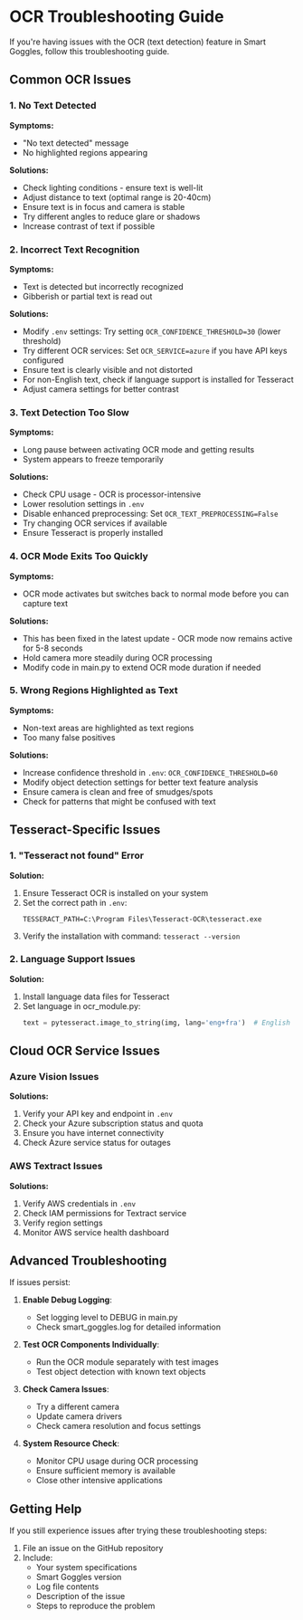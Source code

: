 # OCR Troubleshooting Guide

If you're having issues with the OCR (text detection) feature in Smart Goggles, follow this troubleshooting guide.

## Common OCR Issues

### 1. No Text Detected

**Symptoms:**

- "No text detected" message
- No highlighted regions appearing

**Solutions:**

- Check lighting conditions - ensure text is well-lit
- Adjust distance to text (optimal range is 20-40cm)
- Ensure text is in focus and camera is stable
- Try different angles to reduce glare or shadows
- Increase contrast of text if possible

### 2. Incorrect Text Recognition

**Symptoms:**

- Text is detected but incorrectly recognized
- Gibberish or partial text is read out

**Solutions:**

- Modify `.env` settings: Try setting `OCR_CONFIDENCE_THRESHOLD=30` (lower threshold)
- Try different OCR services: Set `OCR_SERVICE=azure` if you have API keys configured
- Ensure text is clearly visible and not distorted
- For non-English text, check if language support is installed for Tesseract
- Adjust camera settings for better contrast

### 3. Text Detection Too Slow

**Symptoms:**

- Long pause between activating OCR mode and getting results
- System appears to freeze temporarily

**Solutions:**

- Check CPU usage - OCR is processor-intensive
- Lower resolution settings in `.env`
- Disable enhanced preprocessing: Set `OCR_TEXT_PREPROCESSING=False`
- Try changing OCR services if available
- Ensure Tesseract is properly installed

### 4. OCR Mode Exits Too Quickly

**Symptoms:**

- OCR mode activates but switches back to normal mode before you can capture text

**Solutions:**

- This has been fixed in the latest update - OCR mode now remains active for 5-8 seconds
- Hold camera more steadily during OCR processing
- Modify code in main.py to extend OCR mode duration if needed

### 5. Wrong Regions Highlighted as Text

**Symptoms:**

- Non-text areas are highlighted as text regions
- Too many false positives

**Solutions:**

- Increase confidence threshold in `.env`: `OCR_CONFIDENCE_THRESHOLD=60`
- Modify object detection settings for better text feature analysis
- Ensure camera is clean and free of smudges/spots
- Check for patterns that might be confused with text

## Tesseract-Specific Issues

### 1. "Tesseract not found" Error

**Solution:**

1. Ensure Tesseract OCR is installed on your system
2. Set the correct path in `.env`:
   ```
   TESSERACT_PATH=C:\Program Files\Tesseract-OCR\tesseract.exe
   ```
3. Verify the installation with command: `tesseract --version`

### 2. Language Support Issues

**Solution:**

1. Install language data files for Tesseract
2. Set language in ocr_module.py:
   ```python
   text = pytesseract.image_to_string(img, lang='eng+fra')  # English + French
   ```

## Cloud OCR Service Issues

### Azure Vision Issues

**Solutions:**

1. Verify your API key and endpoint in `.env`
2. Check your Azure subscription status and quota
3. Ensure you have internet connectivity
4. Check Azure service status for outages

### AWS Textract Issues

**Solutions:**

1. Verify AWS credentials in `.env`
2. Check IAM permissions for Textract service
3. Verify region settings
4. Monitor AWS service health dashboard

## Advanced Troubleshooting

If issues persist:

1. **Enable Debug Logging**:

   - Set logging level to DEBUG in main.py
   - Check smart_goggles.log for detailed information

2. **Test OCR Components Individually**:

   - Run the OCR module separately with test images
   - Test object detection with known text objects

3. **Check Camera Issues**:

   - Try a different camera
   - Update camera drivers
   - Check camera resolution and focus settings

4. **System Resource Check**:
   - Monitor CPU usage during OCR processing
   - Ensure sufficient memory is available
   - Close other intensive applications

## Getting Help

If you still experience issues after trying these troubleshooting steps:

1. File an issue on the GitHub repository
2. Include:
   - Your system specifications
   - Smart Goggles version
   - Log file contents
   - Description of the issue
   - Steps to reproduce the problem
